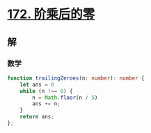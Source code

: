 # [172. 阶乘后的零](https://leetcode.cn/problems/factorial-trailing-zeroes/)

## 解

### 数学

```typescript
function trailingZeroes(n: number): number {
    let ans = 0
    while (n !== 0) {
        n = Math.floor(n / 5)
        ans += n;
    }
    return ans;
};
```

